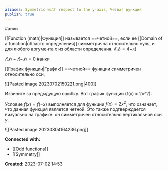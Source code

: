 ```yaml
---
aliases: Symmetric with respect to the y-axis, Четная функция
publish: true
---
```


#анки 

[[Function (math)|Функция]] называется ==четной==, если ее [[Domain of a function|область определения]]  симметрична относительно нуля, и для любого аргумента $х$ из области определения. 
$𝑓(𝑥) = 𝑓(− 𝑥)$

$𝑓(𝑥) - 𝑓(− 𝑥) = 0$
#анки 

[[График функции|График]] ==четной== функции симметричен относительно оси, 

![[Pasted image 20230702150221.png|400]]

Извините за предыдущую ошибку. Вот график функции \(f(x) = 2x^2\):

Условие $f(x) = f(-x)$ выполняется для функции $f(x) = 2x^2$, что означает, что данная функция является четной. Это также подтверждается визуально на графике: он симметричен относительно вертикальной оси $y$.

![[Pasted image 20230804164236.png]]



**Connected with:**
- [[Odd functions]]
- [[Symmetry]]

**Created:** 2023-07-02 14:53